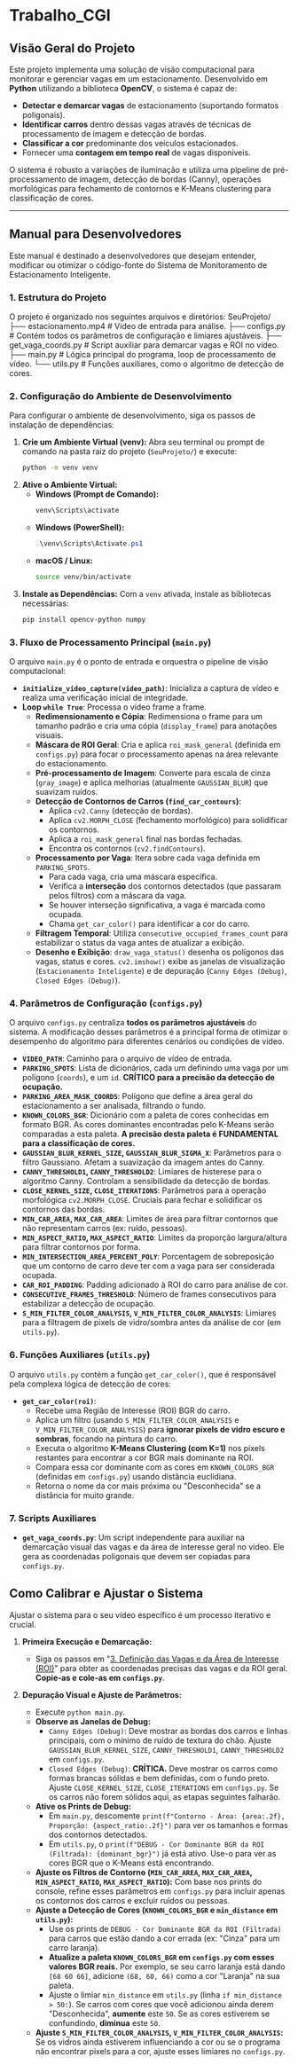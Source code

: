# Trabalho_CGI

## Visão Geral do Projeto

Este projeto implementa uma solução de visão computacional para monitorar e gerenciar vagas em um estacionamento. Desenvolvido em **Python** utilizando a biblioteca **OpenCV**, o sistema é capaz de:

* **Detectar e demarcar vagas** de estacionamento (suportando formatos poligonais).
* **Identificar carros** dentro dessas vagas através de técnicas de processamento de imagem e detecção de bordas.
* **Classificar a cor** predominante dos veículos estacionados.
* Fornecer uma **contagem em tempo real** de vagas disponíveis.

O sistema é robusto a variações de iluminação e utiliza uma pipeline de pré-processamento de imagem, detecção de bordas (Canny), operações morfológicas para fechamento de contornos e K-Means clustering para classificação de cores.

---

## Manual para Desenvolvedores

Este manual é destinado a desenvolvedores que desejam entender, modificar ou otimizar o código-fonte do Sistema de Monitoramento de Estacionamento Inteligente.

### 1. Estrutura do Projeto

O projeto é organizado nos seguintes arquivos e diretórios:
SeuProjeto/
├── estacionamento.mp4        # Vídeo de entrada para análise.
├── configs.py                # Contém todos os parâmetros de configuração e limiares ajustáveis.
├── get_vaga_coords.py        # Script auxiliar para demarcar vagas e ROI no vídeo.
├── main.py                   # Lógica principal do programa, loop de processamento de vídeo.
└── utils.py                  # Funções auxiliares, como o algoritmo de detecção de cores.



### 2. Configuração do Ambiente de Desenvolvimento

Para configurar o ambiente de desenvolvimento, siga os passos de instalação de dependências:

1.  **Crie um Ambiente Virtual (venv):**
    Abra seu terminal ou prompt de comando na pasta raiz do projeto (`SeuProjeto/`) e execute:
    ```bash
    python -m venv venv
    ```
2.  **Ative o Ambiente Virtual:**
    * **Windows (Prompt de Comando):**
        ```bash
        venv\Scripts\activate
        ```
    * **Windows (PowerShell):**
        ```powershell
        .\venv\Scripts\Activate.ps1
        ```
    * **macOS / Linux:**
        ```bash
        source venv/bin/activate
        ```
3.  **Instale as Dependências:** Com a `venv` ativada, instale as bibliotecas necessárias:
    ```bash
    pip install opencv-python numpy
    ```

### 3. Fluxo de Processamento Principal (`main.py`)

O arquivo `main.py` é o ponto de entrada e orquestra o pipeline de visão computacional:

* **`initialize_video_capture(video_path)`**: Inicializa a captura de vídeo e realiza uma verificação inicial de integridade.
* **Loop `while True`**: Processa o vídeo frame a frame.
    * **Redimensionamento e Cópia**: Redimensiona o frame para um tamanho padrão e cria uma cópia (`display_frame`) para anotações visuais.
    * **Máscara de ROI Geral**: Cria e aplica `roi_mask_general` (definida em `configs.py`) para focar o processamento apenas na área relevante do estacionamento.
    * **Pré-processamento de Imagem**: Converte para escala de cinza (`gray_image`) e aplica melhorias (atualmente `GAUSSIAN_BLUR`) que suavizam ruídos.
    * **Detecção de Contornos de Carros (`find_car_contours`)**:
        * Aplica `cv2.Canny` (detecção de bordas).
        * Aplica `cv2.MORPH_CLOSE` (fechamento morfológico) para solidificar os contornos.
        * Aplica a `roi_mask_general` final nas bordas fechadas.
        * Encontra os contornos (`cv2.findContours`).
    * **Processamento por Vaga**: Itera sobre cada vaga definida em `PARKING_SPOTS`.
        * Para cada vaga, cria uma máscara específica.
        * Verifica a **interseção** dos contornos detectados (que passaram pelos filtros) com a máscara da vaga.
        * Se houver interseção significativa, a vaga é marcada como ocupada.
        * Chama `get_car_color()` para identificar a cor do carro.
    * **Filtragem Temporal**: Utiliza `consecutive_occupied_frames_count` para estabilizar o status da vaga antes de atualizar a exibição.
    * **Desenho e Exibição**: `draw_vaga_status()` desenha os polígonos das vagas, status e cores. `cv2.imshow()` exibe as janelas de visualização (`Estacionamento Inteligente`) e de depuração (`Canny Edges (Debug)`, `Closed Edges (Debug)`).

### 4. Parâmetros de Configuração (`configs.py`)

O arquivo `configs.py` centraliza **todos os parâmetros ajustáveis** do sistema. A modificação desses parâmetros é a principal forma de otimizar o desempenho do algoritmo para diferentes cenários ou condições de vídeo.

* **`VIDEO_PATH`**: Caminho para o arquivo de vídeo de entrada.
* **`PARKING_SPOTS`**: Lista de dicionários, cada um definindo uma vaga por um polígono (`coords`), e um `id`. **CRÍTICO para a precisão da detecção de ocupação.**
* **`PARKING_AREA_MASK_COORDS`**: Polígono que define a área geral do estacionamento a ser analisada, filtrando o fundo.
* **`KNOWN_COLORS_BGR`**: Dicionário com a paleta de cores conhecidas em formato BGR. As cores dominantes encontradas pelo K-Means serão comparadas a esta paleta. **A precisão desta paleta é FUNDAMENTAL para a classificação de cores.**
* **`GAUSSIAN_BLUR_KERNEL_SIZE`, `GAUSSIAN_BLUR_SIGMA_X`**: Parâmetros para o filtro Gaussiano. Afetam a suavização da imagem antes do Canny.
* **`CANNY_THRESHOLD1`, `CANNY_THRESHOLD2`**: Limiares de histerese para o algoritmo Canny. Controlam a sensibilidade da detecção de bordas.
* **`CLOSE_KERNEL_SIZE`, `CLOSE_ITERATIONS`**: Parâmetros para a operação morfológica `cv2.MORPH_CLOSE`. Cruciais para fechar e solidificar os contornos das bordas.
* **`MIN_CAR_AREA`, `MAX_CAR_AREA`**: Limites de área para filtrar contornos que não representam carros (ex: ruído, pessoas).
* **`MIN_ASPECT_RATIO`, `MAX_ASPECT_RATIO`**: Limites da proporção largura/altura para filtrar contornos por forma.
* **`MIN_INTERSECTION_AREA_PERCENT_POLY`**: Porcentagem de sobreposição que um contorno de carro deve ter com a vaga para ser considerada ocupada.
* **`CAR_ROI_PADDING`**: Padding adicionado à ROI do carro para análise de cor.
* **`CONSECUTIVE_FRAMES_THRESHOLD`**: Número de frames consecutivos para estabilizar a detecção de ocupação.
* **`S_MIN_FILTER_COLOR_ANALYSIS`, `V_MIN_FILTER_COLOR_ANALYSIS`**: Limiares para a filtragem de pixels de vidro/sombra antes da análise de cor (em `utils.py`).

### 6. Funções Auxiliares (`utils.py`)

O arquivo `utils.py` contém a função `get_car_color()`, que é responsável pela complexa lógica de detecção de cores:

* **`get_car_color(roi)`**:
    * Recebe uma Região de Interesse (ROI) BGR do carro.
    * Aplica um filtro (usando `S_MIN_FILTER_COLOR_ANALYSIS` e `V_MIN_FILTER_COLOR_ANALYSIS`) para **ignorar pixels de vidro escuro e sombras**, focando na pintura do carro.
    * Executa o algoritmo **K-Means Clustering (com K=1)** nos pixels restantes para encontrar a cor BGR mais dominante na ROI.
    * Compara essa cor dominante com as cores em `KNOWN_COLORS_BGR` (definidas em `configs.py`) usando distância euclidiana.
    * Retorna o nome da cor mais próxima ou "Desconhecida" se a distância for muito grande.

### 7. Scripts Auxiliares

* **`get_vaga_coords.py`**: Um script independente para auxiliar na demarcação visual das vagas e da área de interesse geral no vídeo. Ele gera as coordenadas poligonais que devem ser copiadas para `configs.py`.

## Como Calibrar e Ajustar o Sistema

Ajustar o sistema para o seu vídeo específico é um processo iterativo e crucial.

1.  **Primeira Execução e Demarcação:**
    * Siga os passos em "[3. Definição das Vagas e da Área de Interesse (ROI)](#3-definição-das-vagas-e-da-área-de-interesse-roi)" para obter as coordenadas precisas das vagas e da ROI geral. **Copie-as e cole-as em `configs.py`**.

2.  **Depuração Visual e Ajuste de Parâmetros:**
    * Execute `python main.py`.
    * **Observe as Janelas de Debug:**
        * `Canny Edges (Debug)`: Deve mostrar as bordas dos carros e linhas principais, com o mínimo de ruído de textura do chão. Ajuste `GAUSSIAN_BLUR_KERNEL_SIZE`, `CANNY_THRESHOLD1`, `CANNY_THRESHOLD2` em `configs.py`.
        * `Closed Edges (Debug)`: **CRÍTICA.** Deve mostrar os carros como formas brancas sólidas e bem definidas, com o fundo preto. Ajuste `CLOSE_KERNEL_SIZE`, `CLOSE_ITERATIONS` em `configs.py`. Se os carros não forem sólidos aqui, as etapas seguintes falharão.
    * **Ative os Prints de Debug:**
        * Em `main.py`, descomente `print(f"Contorno - Área: {area:.2f}, Proporção: {aspect_ratio:.2f}")` para ver os tamanhos e formas dos contornos detectados.
        * Em `utils.py`, o `print(f"DEBUG - Cor Dominante BGR da ROI (Filtrada): {dominant_bgr}")` já está ativo. Use-o para ver as cores BGR que o K-Means está encontrando.
    * **Ajuste os Filtros de Contorno (`MIN_CAR_AREA`, `MAX_CAR_AREA`, `MIN_ASPECT_RATIO`, `MAX_ASPECT_RATIO`):** Com base nos prints do console, refine esses parâmetros em `configs.py` para incluir apenas os contornos dos carros e excluir ruídos ou pessoas.
    * **Ajuste a Detecção de Cores (`KNOWN_COLORS_BGR` e `min_distance` em `utils.py`):**
        * Use os prints de `DEBUG - Cor Dominante BGR da ROI (Filtrada)` para carros que estão dando a cor errada (ex: "Cinza" para um carro laranja).
        * **Atualize a paleta `KNOWN_COLORS_BGR` em `configs.py` com esses valores BGR reais.** Por exemplo, se seu carro laranja está dando `[68 60 66]`, adicione `(68, 60, 66)` como a cor "Laranja" na sua paleta.
        * Ajuste o limiar `min_distance` em `utils.py` (linha `if min_distance > 50:`). Se carros com cores que você adicionou ainda derem "Desconhecida", **aumente** este `50`. Se as cores estiverem se confundindo, **diminua** este `50`.
    * **Ajuste `S_MIN_FILTER_COLOR_ANALYSIS`, `V_MIN_FILTER_COLOR_ANALYSIS`:** Se os vidros ainda estiverem influenciando a cor ou se o programa não encontrar pixels para a cor, ajuste esses limiares no `configs.py`.
